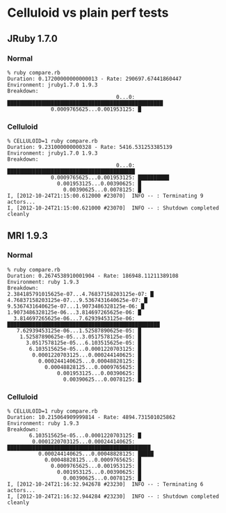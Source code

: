 # Celluloid vs plain perf tests

## JRuby 1.7.0

### Normal

    % ruby compare.rb
    Duration: 0.17200000000000013 - Rate: 290697.67441860447
    Environment: jruby1.7.0 1.9.3
    Breakdown:
                                       0...0: ██████████████████████████████████████████████████
                  0.0009765625...0.001953125: █

### Celluloid

    % CELLULOID=1 ruby compare.rb
    Duration: 9.231000000000328 - Rate: 5416.531253385139
    Environment: jruby1.7.0 1.9.3
    Breakdown:
                                       0...0: █████████████████████████████████████████
                  0.0009765625...0.001953125: ██████████
                    0.001953125...0.00390625: █
                      0.00390625...0.0078125: █
    I, [2012-10-24T21:15:00.612000 #23070]  INFO -- : Terminating 9 actors...
    I, [2012-10-24T21:15:00.621000 #23070]  INFO -- : Shutdown completed cleanly


## MRI 1.9.3

### Normal

    % ruby compare.rb            
    Duration: 0.2674538910001904 - Rate: 186948.11211389108
    Environment: ruby 1.9.3
    Breakdown:
    2.384185791015625e-07...4.76837158203125e-07: █
    4.76837158203125e-07...9.5367431640625e-07: █
    9.5367431640625e-07...1.9073486328125e-06: █
    1.9073486328125e-06...3.814697265625e-06: █
      3.814697265625e-06...7.62939453125e-06: █████████████████████████████████████████████████
       7.62939453125e-06...1.52587890625e-05: █
        1.52587890625e-05...3.0517578125e-05: █
          3.0517578125e-05...6.103515625e-05: █
           6.103515625e-05...0.0001220703125: █
            0.0001220703125...0.000244140625: █
              0.000244140625...0.00048828125: █
                0.00048828125...0.0009765625: █
                    0.001953125...0.00390625: █
                      0.00390625...0.0078125: █

### Celluloid

    % CELLULOID=1 ruby compare.rb
    Duration: 10.215064909999814 - Rate: 4894.731501025862
    Environment: ruby 1.9.3
    Breakdown:
           6.103515625e-05...0.0001220703125: █
            0.0001220703125...0.000244140625: ██████████████████████████████████████████████
              0.000244140625...0.00048828125: █████
                0.00048828125...0.0009765625: █
                  0.0009765625...0.001953125: █
                    0.001953125...0.00390625: █
                      0.00390625...0.0078125: █
    I, [2012-10-24T21:16:32.942678 #23230]  INFO -- : Terminating 6 actors...
    I, [2012-10-24T21:16:32.944284 #23230]  INFO -- : Shutdown completed cleanly
